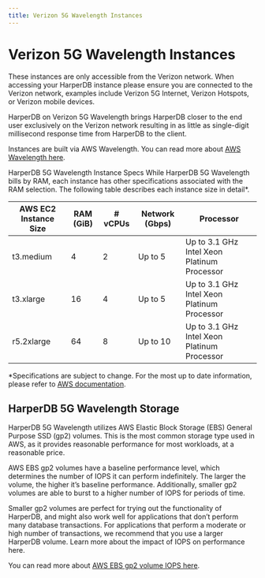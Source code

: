 ```yaml
---
title: Verizon 5G Wavelength Instances
---
```


# Verizon 5G Wavelength Instances

These instances are only accessible from the Verizon network. When accessing your HarperDB instance please ensure you are connected to the Verizon network, examples include Verizon 5G Internet, Verizon Hotspots, or Verizon mobile devices.



HarperDB on Verizon 5G Wavelength brings HarperDB closer to the end user exclusively on the Verizon network resulting in as little as single-digit millisecond response time from HarperDB to the client.



Instances are built via AWS Wavelength. You can read more about [AWS Wavelength here](https:/aws.amazon.com/wavelength/).

HarperDB 5G Wavelength Instance Specs
While HarperDB 5G Wavelength bills by RAM, each instance has other specifications associated with the RAM selection. The following table describes each instance size in detail*.

| AWS EC2 Instance Size	 | RAM (GiB)	 | # vCPUs	 | Network (Gbps)	 | Processor                                   |
|------------------------|------------|----------|-----------------|---------------------------------------------|
| t3.medium	             | 4          | 2        | Up to 5         | Up to 3.1 GHz Intel Xeon Platinum Processor |
| t3.xlarge	             | 16         | 4        | Up to 5         | Up to 3.1 GHz Intel Xeon Platinum Processor |
| r5.2xlarge	            | 64         | 8        | Up to 10        | Up to 3.1 GHz Intel Xeon Platinum Processor |





*Specifications are subject to change. For the most up to date information, please refer to [AWS documentation](https:/aws.amazon.com/ec2/instance-types/).

## HarperDB 5G Wavelength Storage

HarperDB 5G Wavelength utilizes AWS Elastic Block Storage (EBS) General Purpose SSD (gp2) volumes. This is the most common storage type used in AWS, as it provides reasonable performance for most workloads, at a reasonable price.



AWS EBS gp2 volumes have a baseline performance level, which determines the number of IOPS it can perform indefinitely. The larger the volume, the higher it’s baseline performance. Additionally, smaller gp2 volumes are able to burst to a higher number of IOPS for periods of time.



Smaller gp2 volumes are perfect for trying out the functionality of HarperDB, and might also work well for applications that don’t perform many database transactions. For applications that perform a moderate or high number of transactions, we recommend that you use a larger HarperDB volume. Learn more about the impact of IOPS on performance here.



You can read more about [AWS EBS gp2 volume IOPS here](https:/docs.aws.amazon.com/AWSEC2/latest/UserGuide/ebs-volume-types.html#ebsvolumetypes_gp2).